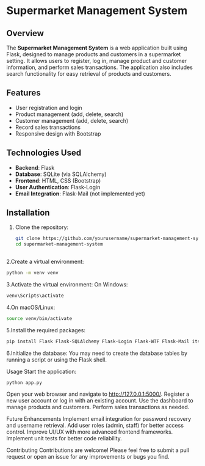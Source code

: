 # Supermarket Management System

## Overview

The **Supermarket Management System** is a web application built using Flask, designed to manage products and customers in a supermarket setting. It allows users to register, log in, manage product and customer information, and perform sales transactions. The application also includes search functionality for easy retrieval of products and customers.

## Features

- User registration and login
- Product management (add, delete, search)
- Customer management (add, delete, search)
- Record sales transactions
- Responsive design with Bootstrap

## Technologies Used

- **Backend**: Flask
- **Database**: SQLite (via SQLAlchemy)
- **Frontend**: HTML, CSS (Bootstrap)
- **User Authentication**: Flask-Login
- **Email Integration**: Flask-Mail (not implemented yet)

## Installation

1. Clone the repository:

   ```bash
   git clone https://github.com/yourusername/supermarket-management-system.git
   cd supermarket-management-system
  
2.Create a virtual environment:
   ```bash
  python -m venv venv
  ```
3.Activate the virtual environment:
  On Windows:
  ```bash
  venv\Scripts\activate
  ```
  4.On macOS/Linux:
  ```bash
  source venv/bin/activate
  ```
  5.Install the required packages:
  ```bash
  pip install Flask Flask-SQLAlchemy Flask-Login Flask-WTF Flask-Mail itsdangerous
  ```

  6.Initialize the database:
  You may need to create the database tables by running a script or using the Flask shell.

  Usage
  Start the application:
  ```bash
  python app.py
  ```
  Open your web browser and navigate to http://127.0.0.1:5000/.
  Register a new user account or log in with an existing account.
  Use the dashboard to manage products and customers.
  Perform sales transactions as needed.
  
  Future Enhancements
  Implement email integration for password recovery and username retrieval.
  Add user roles (admin, staff) for better access control.
  Improve UI/UX with more advanced frontend frameworks.
  Implement unit tests for better code reliability.
  
  Contributing
  Contributions are welcome! Please feel free to submit a pull request or open an issue for any improvements or bugs you find.
  
